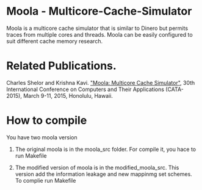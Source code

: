 # Moola - Multicore-Cache-Simulator

Moola is a multicore cache simulator that is similar to Dinero but permits traces from multiple cores and threads. Moola can be easily configured to suit different cache memory research.

# Related Publications.

Charles Shelor and Krishna Kavi. ["Moola: Multicore Cache Simulator"](https://csrl.cse.unt.edu/kavi/Research/CATA-2015.pdf), 30th International Conference on Computers and Their Applications (CATA-2015), March 9-11, 2015, Honolulu, Hawaii.

# How to compile

You have two moola version

1) The original moola is in the moola_src folder. For compile it, you hace to run Makefile

2) The modified version of moola is in the modified_moola_src. This version add the information leakage and new mappinmg set schemes. To complie run Makefile
